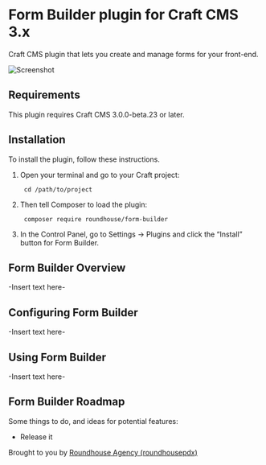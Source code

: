 # Form Builder plugin for Craft CMS 3.x

Craft CMS plugin that lets you create and manage forms for your front-end.

![Screenshot](resources/img/plugin-logo.png)

## Requirements

This plugin requires Craft CMS 3.0.0-beta.23 or later.

## Installation

To install the plugin, follow these instructions.

1. Open your terminal and go to your Craft project:

        cd /path/to/project

2. Then tell Composer to load the plugin:

        composer require roundhouse/form-builder

3. In the Control Panel, go to Settings → Plugins and click the “Install” button for Form Builder.

## Form Builder Overview

-Insert text here-

## Configuring Form Builder

-Insert text here-

## Using Form Builder

-Insert text here-

## Form Builder Roadmap

Some things to do, and ideas for potential features:

* Release it

Brought to you by [Roundhouse Agency (roundhousepdx)](https://roundhouseagency.com)
